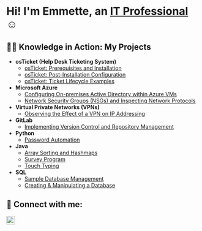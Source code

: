 <h1>Hi! I'm Emmette, an <a href="https://linkedin.com/in/emmette-quiambao-517a03231">IT Professional</a> ☺</h1>

<h2>👨‍💻 Knowledge in Action: My Projects</h2>

- <b>osTicket (Help Desk Ticketing System)</b>
  - [osTicket: Prerequisites and Installation](https://github.com/NetProtect1/osTicket-Prerequisites-and-Installation)
  - [osTicket: Post-Installation Configuration](https://github.com/NetProtect1/osTicket-Post-Installation-Configuration)
  - [osTicket: Ticket Lifecycle Examples](https://github.com/NetProtect1/osTicket-Ticket-Lifecycle-Examples)
- <b>Microsoft Azure</b>
  - [Configuring On-premises Active Directory within Azure VMs](https://github.com/NetProtect1/Configuring-On-premises-Active-Directory-within-Azure-VMs)
  - [Network Security Groups (NSGs) and Inspecting Network Protocols](https://github.com/NetProtect1/Network-Security-Groups-and-Inspecting-Network-Protocols)
- <b>Virtual Private Networks (VPNs)</b> 
  - [Observing the Effect of a VPN on IP Addressing](https://github.com/Emq17/Observing-IP-Addresses-Through-ProtonVPN)
- <b>GitLab</b> 
  - [Implementing Version Control and Repository Management](https://github.com/Emq17/Version-Control-Using-Git-for-Gitlab)
- <b>Python</b>
  - [Password Automation](https://github.com/Emq17/Password-Automation/tree/main)
- <b>Java</b> 
  - [Array Sorting and Hashmaps](https://github.com/Emq17/Array-Sorting-and-Hashmaps)
  - [Survey Program](https://github.com/Emq17/Survey-Program)
  - [Touch Typing](https://github.com/Emq17/Touch-Typing/tree/main)
- <b>SQL</b>
  - [Sample Database Management](https://github.com/Emq17/Sample-Database-Management/tree/main)
  - [Creating & Manipulating a Database](https://github.com/Emq17/Creating-And-Manipulating-Database/tree/main)

<h2>🤳  Connect with me:</h2>


[<img align="left" alt="Josh | LinkedIn" width="22px" src="https://cdn.jsdelivr.net/npm/simple-icons@v3/icons/linkedin.svg" />][linkedin]
<!-- [<img align="left" alt="Josh | Instagram" width="22px" src="https://cdn.jsdelivr.net/npm/simple-icons@v3/icons/instagram.svg" />][instagram]


[instagram]: https://www.instagram.com/Josh -->
[linkedin]: https://www.linkedin.com/in/emmette-q-517a03231/


